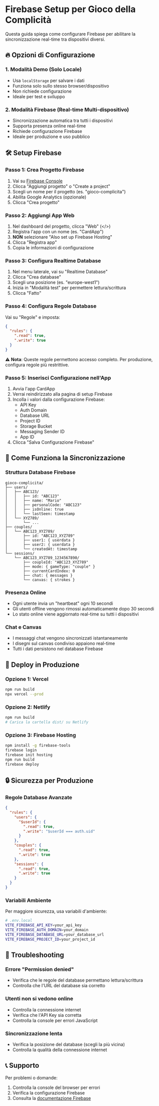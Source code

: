 # Firebase Setup per Gioco della Complicità

Questa guida spiega come configurare Firebase per abilitare la sincronizzazione real-time tra dispositivi diversi.

## 🔥 Opzioni di Configurazione

### 1. Modalità Demo (Solo Locale)
- Usa `localStorage` per salvare i dati
- Funziona solo sullo stesso browser/dispositivo
- Non richiede configurazione
- Ideale per test e sviluppo

### 2. Modalità Firebase (Real-time Multi-dispositivo)
- Sincronizzazione automatica tra tutti i dispositivi
- Supporta presenza online real-time
- Richiede configurazione Firebase
- Ideale per produzione e uso pubblico

## 🛠️ Setup Firebase

### Passo 1: Crea Progetto Firebase

1. Vai su [Firebase Console](https://console.firebase.google.com)
2. Clicca "Aggiungi progetto" o "Create a project"
3. Scegli un nome per il progetto (es. "gioco-complicita")
4. Abilita Google Analytics (opzionale)
5. Clicca "Crea progetto"

### Passo 2: Aggiungi App Web

1. Nel dashboard del progetto, clicca "Web" (&lt;/&gt;)
2. Registra l'app con un nome (es. "CardApp")
3. **NON** selezionare "Also set up Firebase Hosting"
4. Clicca "Registra app"
5. Copia le informazioni di configurazione

### Passo 3: Configura Realtime Database

1. Nel menu laterale, vai su "Realtime Database"
2. Clicca "Crea database"
3. Scegli una posizione (es. "europe-west1")
4. Inizia in "Modalità test" per permettere lettura/scrittura
5. Clicca "Fatto"

### Passo 4: Configura Regole Database

Vai su "Regole" e imposta:

```json
{
  "rules": {
    ".read": true,
    ".write": true
  }
}
```

⚠️ **Nota**: Queste regole permettono accesso completo. Per produzione, configura regole più restrittive.

### Passo 5: Inserisci Configurazione nell'App

1. Avvia l'app CardApp
2. Verrai reindirizzato alla pagina di setup Firebase
3. Incolla i valori dalla configurazione Firebase:
   - API Key
   - Auth Domain
   - Database URL
   - Project ID
   - Storage Bucket
   - Messaging Sender ID
   - App ID
4. Clicca "Salva Configurazione Firebase"

## 🔄 Come Funziona la Sincronizzazione

### Struttura Database Firebase

```
gioco-complicita/
├── users/
│   ├── ABC123/
│   │   ├── id: "ABC123"
│   │   ├── name: "Mario"
│   │   ├── personalCode: "ABC123"
│   │   ├── isOnline: true
│   │   └── lastSeen: timestamp
│   └── XYZ789/
│       └── ...
├── couples/
│   └── ABC123_XYZ789/
│       ├── id: "ABC123_XYZ789"
│       ├── user1: { userdata }
│       ├── user2: { userdata }
│       └── createdAt: timestamp
└── sessions/
    └── ABC123_XYZ789_1234567890/
        ├── coupleId: "ABC123_XYZ789"
        ├── mode: { gameType: "couple" }
        ├── currentCardIndex: 0
        ├── chat: { messages }
        └── canvas: { strokes }
```

### Presenza Online

- Ogni utente invia un "heartbeat" ogni 10 secondi
- Gli utenti offline vengono rimossi automaticamente dopo 30 secondi
- Lo stato online viene aggiornato real-time su tutti i dispositivi

### Chat e Canvas

- I messaggi chat vengono sincronizzati istantaneamente
- I disegni sul canvas condiviso appaiono real-time
- Tutti i dati persistono nel database Firebase

## 🚀 Deploy in Produzione

### Opzione 1: Vercel

```bash
npm run build
npx vercel --prod
```

### Opzione 2: Netlify

```bash
npm run build
# Carica la cartella dist/ su Netlify
```

### Opzione 3: Firebase Hosting

```bash
npm install -g firebase-tools
firebase login
firebase init hosting
npm run build
firebase deploy
```

## 🔒 Sicurezza per Produzione

### Regole Database Avanzate

```json
{
  "rules": {
    "users": {
      "$userId": {
        ".read": true,
        ".write": "$userId === auth.uid"
      }
    },
    "couples": {
      ".read": true,
      ".write": true
    },
    "sessions": {
      ".read": true,
      ".write": true
    }
  }
}
```

### Variabili Ambiente

Per maggiore sicurezza, usa variabili d'ambiente:

```bash
# .env.local
VITE_FIREBASE_API_KEY=your_api_key
VITE_FIREBASE_AUTH_DOMAIN=your_domain
VITE_FIREBASE_DATABASE_URL=your_database_url
VITE_FIREBASE_PROJECT_ID=your_project_id
```

## 🔧 Troubleshooting

### Errore "Permission denied"
- Verifica che le regole del database permettano lettura/scrittura
- Controlla che l'URL del database sia corretto

### Utenti non si vedono online
- Controlla la connessione internet
- Verifica che l'API Key sia corretta
- Controlla la console per errori JavaScript

### Sincronizzazione lenta
- Verifica la posizione del database (scegli la più vicina)
- Controlla la qualità della connessione internet

## 📞 Supporto

Per problemi o domande:
1. Controlla la console del browser per errori
2. Verifica la configurazione Firebase
3. Consulta la [documentazione Firebase](https://firebase.google.com/docs)
